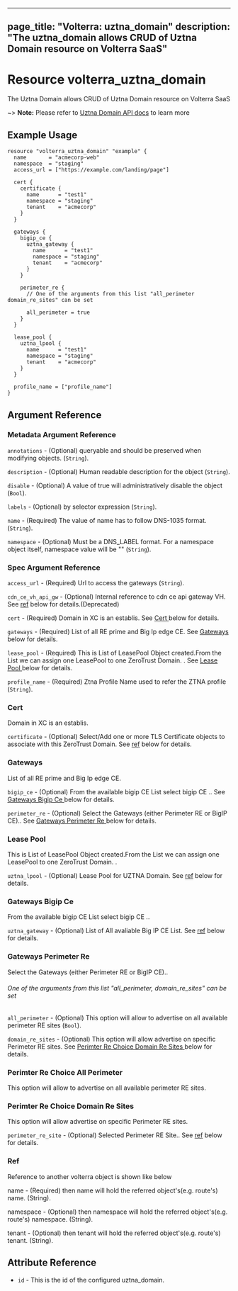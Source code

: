 











---
page_title: "Volterra: uztna_domain"
description: "The uztna_domain allows CRUD of Uztna Domain  resource on Volterra SaaS"
---
# Resource volterra_uztna_domain

The Uztna Domain  allows CRUD of Uztna Domain  resource on Volterra SaaS

~> **Note:** Please refer to [Uztna Domain  API docs](https://docs.cloud.f5.com/docs-v2/api/uztna-domain) to learn more

## Example Usage

```hcl
resource "volterra_uztna_domain" "example" {
  name       = "acmecorp-web"
  namespace  = "staging"
  access_url = ["https://example.com/landing/page"]

  cert {
    certificate {
      name      = "test1"
      namespace = "staging"
      tenant    = "acmecorp"
    }
  }

  gateways {
    bigip_ce {
      uztna_gateway {
        name      = "test1"
        namespace = "staging"
        tenant    = "acmecorp"
      }
    }

    perimeter_re {
      // One of the arguments from this list "all_perimeter domain_re_sites" can be set

      all_perimeter = true
    }
  }

  lease_pool {
    uztna_lpool {
      name      = "test1"
      namespace = "staging"
      tenant    = "acmecorp"
    }
  }

  profile_name = ["profile_name"]
}

```

## Argument Reference

### Metadata Argument Reference
`annotations` - (Optional) queryable and should be preserved when modifying objects. (`String`).


`description` - (Optional) Human readable description for the object (`String`).


`disable` - (Optional) A value of true will administratively disable the object (`Bool`).


`labels` - (Optional) by selector expression (`String`).


`name` - (Required) The value of name has to follow DNS-1035 format. (`String`).


`namespace` - (Optional) Must be a DNS_LABEL format. For a namespace object itself, namespace value will be "" (`String`).



### Spec Argument Reference

`access_url` - (Required) Url to access the gateways (`String`).



`cdn_ce_vh_api_gw` - (Optional) Internal reference to cdn ce api gateway VH. See [ref](#ref) below for details.(Deprecated)


`cert` - (Required) Domain in XC is an establis. See [Cert ](#cert) below for details.




`gateways` - (Required) List of all RE prime and Big Ip edge CE. See [Gateways ](#gateways) below for details.


		



		




		




		






`lease_pool` - (Required) This is List of LeasePool Object created.From the List we can assign one LeasePool to one ZeroTrust Domain. . See [Lease Pool ](#lease-pool) below for details.




`profile_name` - (Required) Ztna Profile Name used to refer the ZTNA profile (`String`).



### Cert 

 Domain in XC is an establis.

`certificate` - (Optional) Select/Add one or more TLS Certificate objects to associate with this ZeroTrust Domain. See [ref](#ref) below for details.



### Gateways 

 List of all RE prime and Big Ip edge CE.

`bigip_ce` - (Optional) From the available bigip CE List select bigip CE .. See [Gateways Bigip Ce ](#gateways-bigip-ce) below for details.

`perimeter_re` - (Optional) Select the Gateways (either Perimeter RE or BigIP CE).. See [Gateways Perimeter Re ](#gateways-perimeter-re) below for details.



### Lease Pool 

 This is List of LeasePool Object created.From the List we can assign one LeasePool to one ZeroTrust Domain. .

`uztna_lpool` - (Optional) Lease Pool for UZTNA Domain. See [ref](#ref) below for details.



### Gateways Bigip Ce 

 From the available bigip CE List select bigip CE ..

`uztna_gateway` - (Optional) List of All avaliable Big IP CE List. See [ref](#ref) below for details.



### Gateways Perimeter Re 

 Select the Gateways (either Perimeter RE or BigIP CE)..




###### One of the arguments from this list "all_perimeter, domain_re_sites" can be set

`all_perimeter` - (Optional) This option will allow to advertise on all available perimeter RE sites (`Bool`).


`domain_re_sites` - (Optional) This option will allow advertise on specific Perimeter RE sites. See [Perimter Re Choice Domain Re Sites ](#perimter-re-choice-domain-re-sites) below for details.




### Perimter Re Choice All Perimeter 

 This option will allow to advertise on all available perimeter RE sites.



### Perimter Re Choice Domain Re Sites 

 This option will allow advertise on specific Perimeter RE sites.

`perimeter_re_site` - (Optional) Selected Perimeter RE Site.. See [ref](#ref) below for details.



### Ref 


Reference to another volterra object is shown like below

name - (Required) then name will hold the referred object's(e.g. route's) name. (String).

namespace - (Optional) then namespace will hold the referred object's(e.g. route's) namespace. (String).

tenant - (Optional) then tenant will hold the referred object's(e.g. route's) tenant. (String).



## Attribute Reference

* `id` - This is the id of the configured uztna_domain.

